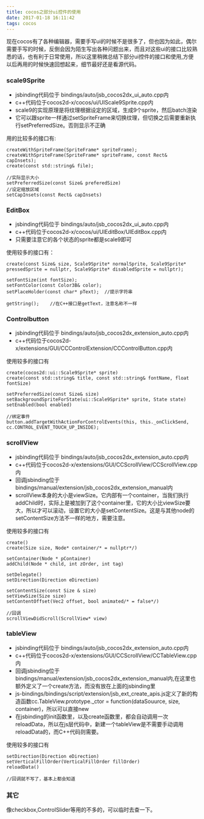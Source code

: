 ```yaml
---
title: cocos之部分ui控件的使用
date: 2017-01-18 16:11:42
tags: cocos
---
```

现在cocos有了各种编辑器，需要手写ui的时候不是很多了，但也因为如此，偶尔需要手写的时候，反倒会因为陌生写出各种问题出来，而且对这些ui的接口比较熟悉的话，也有利于日常使用，所以这里稍微总结下部分ui控件的接口和使用,方便以后再用的时候快速回想起来，细节最好还是看源代码。

### scale9Sprite
- jsbinding代码位于 bindings/auto/jsb\_cocos2dx\_ui\_auto.cpp内
- c++代码位于cocos2d-x/cocos/ui/UIScale9Sprite.cpp内
- scale9的实现原理是将纹理根据设定的区域，生成9个sprite，然后batch渲染
- 它可以跟sprite一样通过setSpriteFrame来切换纹理，但切换之后需要重新执行setPreferredSize。否则显示不正确

用的比较多的接口有:

```
createWithSpriteFrame(SpriteFrame* spriteFrame);
createWithSpriteFrame(SpriteFrame* spriteFrame, const Rect& capInsets);
create(const std::string& file);

//实际显示大小
setPreferredSize(const Size& preferedSize)
//设定缩放区域
setCapInsets(const Rect& capInsets)
```
### EditBox
- jsbinding代码位于 bindings/auto/jsb\_cocos2dx\_ui\_auto.cpp内
- c++代码位于cocos2d-x/cocos/ui/UIEditBox/UIEditBox.cpp内
- 只需要注意它的各个状态的sprite都是scale9即可

使用较多的接口有：

```
create(const Size& size, Scale9Sprite* normalSprite, Scale9Sprite* pressedSprite = nullptr, Scale9Sprite* disabledSprite = nullptr);

setFontSize(int fontSize);
setFontColor(const Color3B& color);
setPlaceHolder(const char* pText);	//提示字符串

getString();	//在C++接口是getText，注意名称不一样
```

### Controlbutton
- jsbinding代码位于 bindings/auto/jsb\_cocos2dx\_extension\_auto.cpp内
- c++代码位于cocos2d-x/extensions/GUI/CCControlExtension/CCControlButton.cpp内

使用较多的接口有

```
create(cocos2d::ui::Scale9Sprite* sprite)
create(const std::string& title, const std::string& fontName, float fontSize)

setPreferredSize(const Size& size)
setBackgroundSpriteForState(ui::Scale9Sprite* sprite, State state)
setEnabled(bool enabled)

//绑定事件
button.addTargetWithActionForControlEvents(this, this._onClickSend, cc.CONTROL_EVENT_TOUCH_UP_INSIDE);
```

### scrollView
- jsbinding代码位于 bindings/auto/jsb\_cocos2dx\_extension\_auto.cpp内
- c++代码位于cocos2d-x/extensions/GUI/CCScrollView/CCScrollView.cpp内
- 回调jsbinding位于bindings/manual/extension/jsb\_cocos2dx\_extension\_manual内
- scrollView本身的大小是viewSize。它内部有一个container，当我们执行addChild时，实际上是被加到了这个container里，它的大小比viewSize要大，所以才可以滚动，设置它的大小是setContentSize。这是与其他node的setContentSize方法不一样的地方，需要注意。

使用较多的接口有

```
create()
create(Size size, Node* container/* = nullptr*/)

setContainer(Node * pContainer)
addChild(Node * child, int zOrder, int tag)

setDelegate()
setDirection(Direction eDirection)

setContentSize(const Size & size)
setViewSize(Size size)
setContentOffset(Vec2 offset, bool animated/* = false*/)

//回调
scrollViewDidScroll(ScrollView* view)
```

### tableView
- jsbinding代码位于 bindings/auto/jsb\_cocos2dx\_extension\_auto.cpp内
- c++代码位于cocos2d-x/extensions/GUI/CCScrollView/CCTableView.cpp内
- 回调jsbinding位于bindings/manual/extension/jsb\_cocos2dx\_extension\_manual内,在这里也额外定义了一个create方法，而没有放在上面的jsbinding里
- js-bindings/bindings/script/extension/jsb\_ext\_create\_apis.js定义了新的构造函数cc.TableView.prototype._ctor = function(dataSouurce, size, container)，所以可以直接new
- 在jsbinding的init函数里，以及create函数里，都会自动调用一次reloadData，所以在js层代码中，新建一个tableView是不需要手动调用reloadData的，而C++代码则需要。 

使用较多的接口有

```
setDirection(Direction eDirection)
setVerticalFillOrder(VerticalFillOrder fillOrder)
reloadData()

//回调就不写了，基本上都会知道
```

### 其它
像checkbox,ControlSlider等用的不多的，可以临时去查一下。
